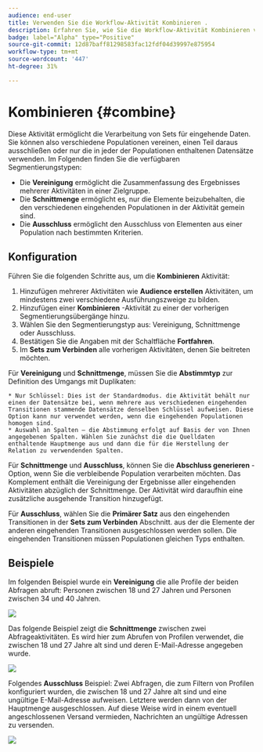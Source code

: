 ```yaml
---
audience: end-user
title: Verwenden Sie die Workflow-Aktivität Kombinieren .
description: Erfahren Sie, wie Sie die Workflow-Aktivität Kombinieren verwenden.
badge: label="Alpha" type="Positive"
source-git-commit: 12d87baff81298583fac12fdf04d39997e875954
workflow-type: tm+mt
source-wordcount: '447'
ht-degree: 31%

---
```



# Kombinieren {#combine}

Diese Aktivität ermöglicht die Verarbeitung von Sets für eingehende Daten. Sie können also verschiedene Populationen vereinen, einen Teil daraus ausschließen oder nur die in jeder der Populationen enthaltenen Datensätze verwenden. Im Folgenden finden Sie die verfügbaren Segmentierungstypen:

<!--
The **Combine** activity can be placed after any other activity, but not at the beginning of the workflow. Any activity can be placed after the **Combine**.
-->

* Die **Vereinigung** ermöglicht die Zusammenfassung des Ergebnisses mehrerer Aktivitäten in einer Zielgruppe.
* Die **Schnittmenge** ermöglicht es, nur die Elemente beizubehalten, die den verschiedenen eingehenden Populationen in der Aktivität gemein sind.
* Die **Ausschluss** ermöglicht den Ausschluss von Elementen aus einer Population nach bestimmten Kriterien.

## Konfiguration

Führen Sie die folgenden Schritte aus, um die **Kombinieren** Aktivität:

1. Hinzufügen mehrerer Aktivitäten wie **Audience erstellen** Aktivitäten, um mindestens zwei verschiedene Ausführungszweige zu bilden.
1. Hinzufügen einer **Kombinieren** -Aktivität zu einer der vorherigen Segmentierungsübergänge hinzu.
1. Wählen Sie den Segmentierungstyp aus: Vereinigung, Schnittmenge oder Ausschluss.
1. Bestätigen Sie die Angaben mit der Schaltfläche **Fortfahren**.
1. Im **Sets zum Verbinden** alle vorherigen Aktivitäten, denen Sie beitreten möchten.

Für **Vereinigung** und **Schnittmenge**, müssen Sie die **Abstimmtyp** zur Definition des Umgangs mit Duplikaten:

    * Nur Schlüssel: Dies ist der Standardmodus. die Aktivität behält nur einen der Datensätze bei, wenn mehrere aus verschiedenen eingehenden Transitionen stammende Datensätze denselben Schlüssel aufweisen. Diese Option kann nur verwendet werden, wenn die eingehenden Populationen homogen sind.
    * Auswahl an Spalten – die Abstimmung erfolgt auf Basis der von Ihnen angegebenen Spalten. Wählen Sie zunächst die die Quelldaten enthaltende Hauptmenge aus und dann die für die Herstellung der Relation zu verwendenden Spalten.

Für **Schnittmenge** und **Ausschluss**, können Sie die **Abschluss generieren** -Option, wenn Sie die verbleibende Population verarbeiten möchten. Das Komplement enthält die Vereinigung der Ergebnisse aller eingehenden Aktivitäten abzüglich der Schnittmenge. Der Aktivität wird daraufhin eine zusätzliche ausgehende Transition hinzugefügt.

Für **Ausschluss**, wählen Sie die **Primärer Satz** aus den eingehenden Transitionen in der **Sets zum Verbinden** Abschnitt. aus der die Elemente der anderen eingehenden Transitionen ausgeschlossen werden sollen. Die eingehenden Transitionen müssen Populationen gleichen Typs enthalten.

## Beispiele

Im folgenden Beispiel wurde ein **Vereinigung** die alle Profile der beiden Abfragen abruft: Personen zwischen 18 und 27 Jahren und Personen zwischen 34 und 40 Jahren.

![](../assets/wokflow-union-example.png)

Das folgende Beispiel zeigt die **Schnittmenge** zwischen zwei Abfrageaktivitäten. Es wird hier zum Abrufen von Profilen verwendet, die zwischen 18 und 27 Jahre alt sind und deren E-Mail-Adresse angegeben wurde.

![](../assets/wokflow-intersection-example.png)

Folgendes **Ausschluss** Beispiel: Zwei Abfragen, die zum Filtern von Profilen konfiguriert wurden, die zwischen 18 und 27 Jahre alt sind und eine ungültige E-Mail-Adresse aufweisen. Letztere werden dann von der Hauptmenge ausgeschlossen. Auf diese Weise wird in einem eventuell angeschlossenen Versand vermieden, Nachrichten an ungültige Adressen zu versenden.

![](../assets/wokflow-exclusion-example.png)





